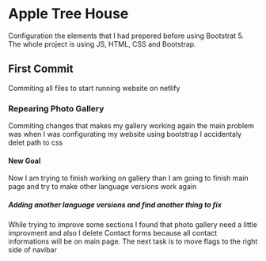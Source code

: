 # Apple Tree House

Configuration the elements that I had prepered before using Bootstrat 5. The whole project is using JS, HTML, CSS and Bootstrap.

## First Commit

Commiting all files to start running website on netlify

### Repearing Photo Gallery

Commiting changes that makes my gallery working again the main problem was when I was configurating my website using bootstrap I accidentaly delet path to css

#### New Goal

Now I am trying to finish working on gallery than I am going to finish main page and try to make other language versions work again

##### Adding another language versions and find another thing to fix

While trying to improve some sections I found that photo gallery need a little improvment and also I delete Contact forms because all contact informations will be on main page. The next task is to move flags to the right side of navibar
